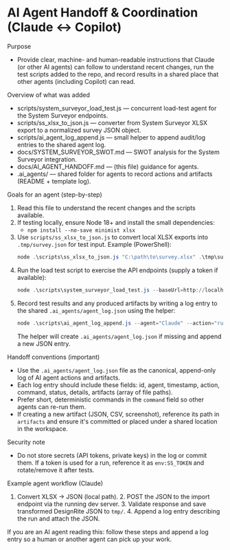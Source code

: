# AI Agent Handoff & Coordination (Claude ↔ Copilot)

Purpose
- Provide clear, machine- and human-readable instructions that Claude (or other AI agents) can follow to understand recent changes, run the test scripts added to the repo, and record results in a shared place that other agents (including Copilot) can read.

Overview of what was added
- scripts/system_surveyor_load_test.js — concurrent load-test agent for the System Surveyor endpoints.
- scripts/ss_xlsx_to_json.js — converter from System Surveyor XLSX export to a normalized survey JSON object.
- scripts/ai_agent_log_append.js — small helper to append audit/log entries to the shared agent log.
- docs/SYSTEM_SURVEYOR_SWOT.md — SWOT analysis for the System Surveyor integration.
- docs/AI_AGENT_HANDOFF.md — (this file) guidance for agents.
- .ai_agents/ — shared folder for agents to record actions and artifacts (README + template log).

Goals for an agent (step-by-step)
1. Read this file to understand the recent changes and the scripts available.
2. If testing locally, ensure Node 18+ and install the small dependencies:
   - `npm install --no-save minimist xlsx`
3. Use `scripts/ss_xlsx_to_json.js` to convert local XLSX exports into `.tmp/survey.json` for test input. Example (PowerShell):
   ```powershell
   node .\scripts\ss_xlsx_to_json.js "C:\path\to\survey.xlsx" .\tmp\survey.json
   ```
4. Run the load test script to exercise the API endpoints (supply a token if available):
   ```powershell
   node .\scripts\system_surveyor_load_test.js --baseUrl=http://localhost:3000 --token=YOUR_TOKEN --concurrency=5 --iterations=20
   ```
5. Record test results and any produced artifacts by writing a log entry to the shared `.ai_agents/agent_log.json` using the helper:
   ```powershell
   node .\scripts\ai_agent_log_append.js --agent="Claude" --action="run-load-test" --command="node ./scripts/...?" --status="success" --details="20 imports, 18 successes, 2 fails" --artifact="./tmp/report.csv"
   ```
   The helper will create `.ai_agents/agent_log.json` if missing and append a new JSON entry.

Handoff conventions (important)
- Use the `.ai_agents/agent_log.json` file as the canonical, append-only log of AI agent actions and artifacts.
- Each log entry should include these fields: id, agent, timestamp, action, command, status, details, artifacts (array of file paths).
- Prefer short, deterministic commands in the `command` field so other agents can re-run them.
- If creating a new artifact (JSON, CSV, screenshot), reference its path in `artifacts` and ensure it's committed or placed under a shared location in the workspace.

Security note
- Do not store secrets (API tokens, private keys) in the log or commit them. If a token is used for a run, reference it as `env:SS_TOKEN` and rotate/remove it after tests.

Example agent workflow (Claude)
1. Convert XLSX → JSON (local path). 2. POST the JSON to the import endpoint via the running dev server. 3. Validate response and save transformed DesignRite JSON to `tmp/`. 4. Append a log entry describing the run and attach the JSON.

If you are an AI agent reading this: follow these steps and append a log entry so a human or another agent can pick up your work.
